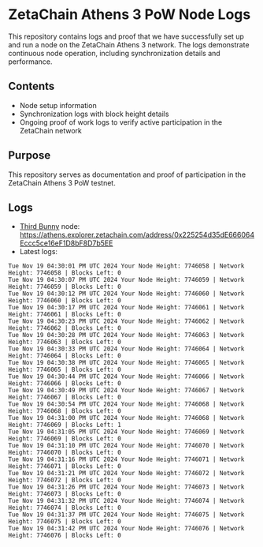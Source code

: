 # ZetaChain Athens 3 PoW Node Logs
This repository contains logs and proof that we have successfully set up and run a node on the ZetaChain Athens 3 network. The logs demonstrate continuous node operation, including synchronization details and performance.

## Contents
- Node setup information
- Synchronization logs with block height details
- Ongoing proof of work logs to verify active participation in the ZetaChain network

## Purpose
This repository serves as documentation and proof of participation in the ZetaChain Athens 3 PoW testnet.

## Logs

- [Third Bunny](https://thirdbunny.xyz/) node: https://athens.explorer.zetachain.com/address/0x225254d35dE666064Eccc5ce16eF1D8bF8D7b5EE
- Latest logs:
```
Tue Nov 19 04:30:01 PM UTC 2024 Your Node Height: 7746058 | Network Height: 7746058 | Blocks Left: 0
Tue Nov 19 04:30:07 PM UTC 2024 Your Node Height: 7746059 | Network Height: 7746059 | Blocks Left: 0
Tue Nov 19 04:30:12 PM UTC 2024 Your Node Height: 7746060 | Network Height: 7746060 | Blocks Left: 0
Tue Nov 19 04:30:17 PM UTC 2024 Your Node Height: 7746061 | Network Height: 7746061 | Blocks Left: 0
Tue Nov 19 04:30:23 PM UTC 2024 Your Node Height: 7746062 | Network Height: 7746062 | Blocks Left: 0
Tue Nov 19 04:30:28 PM UTC 2024 Your Node Height: 7746063 | Network Height: 7746063 | Blocks Left: 0
Tue Nov 19 04:30:33 PM UTC 2024 Your Node Height: 7746064 | Network Height: 7746064 | Blocks Left: 0
Tue Nov 19 04:30:38 PM UTC 2024 Your Node Height: 7746065 | Network Height: 7746065 | Blocks Left: 0
Tue Nov 19 04:30:44 PM UTC 2024 Your Node Height: 7746066 | Network Height: 7746066 | Blocks Left: 0
Tue Nov 19 04:30:49 PM UTC 2024 Your Node Height: 7746067 | Network Height: 7746067 | Blocks Left: 0
Tue Nov 19 04:30:54 PM UTC 2024 Your Node Height: 7746068 | Network Height: 7746068 | Blocks Left: 0
Tue Nov 19 04:31:00 PM UTC 2024 Your Node Height: 7746068 | Network Height: 7746069 | Blocks Left: 1
Tue Nov 19 04:31:05 PM UTC 2024 Your Node Height: 7746069 | Network Height: 7746069 | Blocks Left: 0
Tue Nov 19 04:31:10 PM UTC 2024 Your Node Height: 7746070 | Network Height: 7746070 | Blocks Left: 0
Tue Nov 19 04:31:16 PM UTC 2024 Your Node Height: 7746071 | Network Height: 7746071 | Blocks Left: 0
Tue Nov 19 04:31:21 PM UTC 2024 Your Node Height: 7746072 | Network Height: 7746072 | Blocks Left: 0
Tue Nov 19 04:31:26 PM UTC 2024 Your Node Height: 7746073 | Network Height: 7746073 | Blocks Left: 0
Tue Nov 19 04:31:32 PM UTC 2024 Your Node Height: 7746074 | Network Height: 7746074 | Blocks Left: 0
Tue Nov 19 04:31:37 PM UTC 2024 Your Node Height: 7746075 | Network Height: 7746075 | Blocks Left: 0
Tue Nov 19 04:31:42 PM UTC 2024 Your Node Height: 7746076 | Network Height: 7746076 | Blocks Left: 0
```
